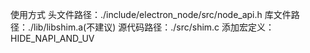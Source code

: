 使用方式
头文件路径：./include/electron_node/src/node_api.h
库文件路径：./lib/libshim.a(不建议)
源代码路径：./src/shim.c
添加宏定义：HIDE_NAPI_AND_UV
